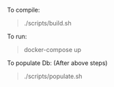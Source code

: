 To compile:

> ./scripts/build.sh

To run:

> docker-compose up

To populate Db: (After above steps)

> ./scripts/populate.sh